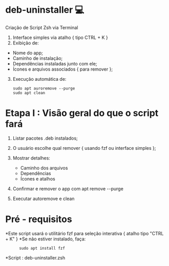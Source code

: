 # deb-uninstaller 💻

Criação de Script Zsh via Terminal

  1. Interface simples via atalho { tipo CTRL + K }
  2.  Exibição de:

   - Nome do app;
   - Caminho de instalação;
   - Dependências instaladas junto com ele;
   - Ícones e arquivos associados { para remover };

  3. Execução automática de:

         sudo apt auroremove --purge
         sudo apt clean

# Etapa I : Visão geral do que o script fará

  1. Listar pacotes .deb instalados;
  2. O usuário escolhe qual remover { usando fzf ou interface simples };
  3. Mostrar detalhes:

     - Caminho dos arquivos
     - Dependências
     - Ícones e atalhos
    
  4. Confirmar e remover o app com apt remove --purge
  5. Executar autoremove e clean

# Pré - requisitos

*Este script usará o utilitário fzf para seleção interativa { atalho tipo "CTRL + K" }
*Se não estiver instalado, faça:

          sudo apt install fzf

*Script : deb-uninstaller.zsh
